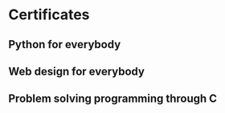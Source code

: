 # Certificates

## Python for everybody

## Web design for everybody

## Problem solving programming through C
